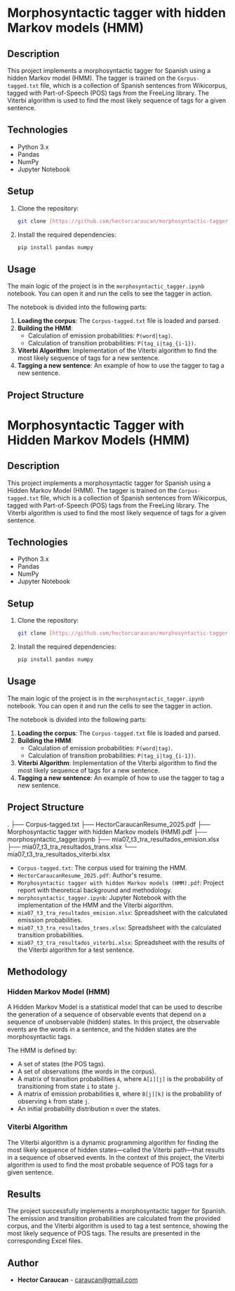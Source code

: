 # Morphosyntactic tagger with hidden Markov models (HMM)

## Description

This project implements a morphosyntactic tagger for Spanish using a hidden Markov model (HMM). The tagger is trained on the `Corpus-tagged.txt` file, which is a collection of Spanish sentences from Wikicorpus, tagged with Part-of-Speech (POS) tags from the FreeLing library. The Viterbi algorithm is used to find the most likely sequence of tags for a given sentence.
## Technologies

* Python 3.x
* Pandas
* NumPy
* Jupyter Notebook

## Setup

1.  Clone the repository:
    ```bash
    git clone [https://github.com/hectorcaraucan/morphosyntactic-tagger-hmm.git](https://github.com/hectorcaraucan/morphosyntactic-tagger-hmm.git)
    ```
2.  Install the required dependencies:
    ```bash
    pip install pandas numpy
    ```

## Usage

The main logic of the project is in the `morphosyntactic_tagger.ipynb` notebook. You can open it and run the cells to see the tagger in action.

The notebook is divided into the following parts:

1.  **Loading the corpus**: The `Corpus-tagged.txt` file is loaded and parsed. 
2.  **Building the HMM**:
    * Calculation of emission probabilities:  `P(word|tag)`.
    * Calculation of transition probabilities: `P(tag_i|tag_{i-1})`.
3.  **Viterbi Algorithm**: Implementation of the Viterbi algorithm to find the most likely sequence of tags for a new sentence.
4.  **Tagging a new sentence**: An example of how to use the tagger to tag a new sentence.

## Project Structure

# Morphosyntactic Tagger with Hidden Markov Models (HMM)

## Description

This project implements a morphosyntactic tagger for Spanish using a Hidden Markov Model (HMM). The tagger is trained on the `Corpus-tagged.txt` file, which is a collection of Spanish sentences from Wikicorpus, tagged with Part-of-Speech (POS) tags from the FreeLing library. The Viterbi algorithm is used to find the most likely sequence of tags for a given sentence.

## Technologies

* Python 3.x
* Pandas
* NumPy
* Jupyter Notebook

## Setup

1.  Clone the repository:
    ```bash
    git clone [https://github.com/hectorcaraucan/morphosyntactic-tagger-hmm.git](https://github.com/hectorcaraucan/morphosyntactic-tagger-hmm.git)
    ```
2.  Install the required dependencies:
    ```bash
    pip install pandas numpy
    ```

## Usage

The main logic of the project is in the `morphosyntactic_tagger.ipynb` notebook. You can open it and run the cells to see the tagger in action.

The notebook is divided into the following parts:

1.  **Loading the corpus**: The `Corpus-tagged.txt` file is loaded and parsed. 
2.  **Building the HMM**:
    * Calculation of emission probabilities:  `P(word|tag)`.
    * Calculation of transition probabilities: `P(tag_i|tag_{i-1})`.
3.  **Viterbi Algorithm**: Implementation of the Viterbi algorithm to find the most likely sequence of tags for a new sentence.
4.  **Tagging a new sentence**: An example of how to use the tagger to tag a new sentence.

## Project Structure

.
├── Corpus-tagged.txt
├── HectorCaraucanResume_2025.pdf
├── Morphosyntactic tagger with hidden Markov models (HMM).pdf
├── morphosyntactic_tagger.ipynb
├── mia07_t3_tra_resultados_emision.xlsx
├── mia07_t3_tra_resultados_trans.xlsx
└── mia07_t3_tra_resultados_viterbi.xlsx


* `Corpus-tagged.txt`: The corpus used for training the HMM. 
* `HectorCaraucanResume_2025.pdf`:  Author's resume. 
* `Morphosyntactic tagger with hidden Markov models (HMM).pdf`: Project report with theoretical background and methodology. 
* `morphosyntactic_tagger.ipynb`: Jupyter Notebook with the implementation of the HMM and the Viterbi algorithm.
* `mia07_t3_tra_resultados_emision.xlsx`: Spreadsheet with the calculated emission probabilities.
* `mia07_t3_tra_resultados_trans.xlsx`: Spreadsheet with the calculated transition probabilities.
* `mia07_t3_tra_resultados_viterbi.xlsx`: Spreadsheet with the results of the Viterbi algorithm for a test sentence.

## Methodology

### Hidden Markov Model (HMM)

A Hidden Markov Model is a statistical model that can be used to describe the generation of a sequence of observable events that depend on a sequence of unobservable (hidden) states. In this project, the observable events are the words in a sentence, and the hidden states are the morphosyntactic tags.

The HMM is defined by:
* A set of states (the POS tags).
* A set of observations (the words in the corpus).
* A matrix of transition probabilities `A`, where `A[i][j]` is the probability of transitioning from state `i` to state `j`.
* A matrix of emission probabilities `B`, where `B[j][k]` is the probability of observing `k` from state `j`.
* An initial probability distribution `π` over the states.

### Viterbi Algorithm

The Viterbi algorithm is a dynamic programming algorithm for finding the most likely sequence of hidden states—called the Viterbi path—that results in a sequence of observed events. In the context of this project, the Viterbi algorithm is used to find the most probable sequence of POS tags for a given sentence.

## Results

The project successfully implements a morphosyntactic tagger for Spanish. The emission and transition probabilities are calculated from the provided corpus, and the Viterbi algorithm is used to tag a test sentence, showing the most likely sequence of POS tags. The results are presented in the corresponding Excel files.

## Author

* **Hector Caraucan** - [caraucan@gmail.com](mailto:caraucan@gmail.com)
